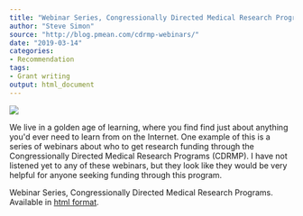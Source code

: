 ```yaml
---
title: "Webinar Series, Congressionally Directed Medical Research Programs"
author: "Steve Simon"
source: "http://blog.pmean.com/cdrmp-webinars/"
date: "2019-03-14"
categories:
- Recommendation
tags:
- Grant writing
output: html_document
---
```



![](http://www.pmean.com/new-images/19/cdrmp-webinars01.png)

<div class="notes">

We live in a golden age of learning, where you find find just about anything you'd ever need to learn from on the Internet. One example of this is a series of webinars about who to get research funding through the Congressionally Directed Medical Research Programs (CDRMP). I have not listened yet to any of these webinars, but they look like they would be very helpful for anyone seeking funding through this program.

Webinar Series, Congressionally Directed Medical Research Programs. Available in [html
format][con1].

[con1]: https://cdmrp.army.mil/pubs/Webinars/webinar_series

</div>




